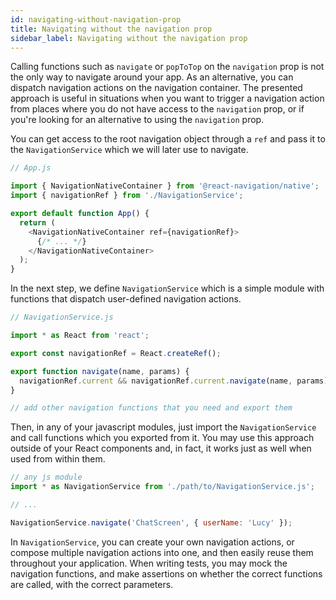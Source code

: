 ```yaml
---
id: navigating-without-navigation-prop
title: Navigating without the navigation prop
sidebar_label: Navigating without the navigation prop
---
```


Calling functions such as `navigate` or `popToTop` on the `navigation` prop is not the only way to navigate around your app. As an alternative, you can dispatch navigation actions on the navigation container. The presented approach is useful in situations when you want to trigger a navigation action from places where you do not have access to the `navigation` prop, or if you're looking for an alternative to using the `navigation` prop.

You can get access to the root navigation object through a `ref` and pass it to the `NavigationService` which we will later use to navigate.

```javascript
// App.js

import { NavigationNativeContainer } from '@react-navigation/native';
import { navigationRef } from './NavigationService';

export default function App() {
  return (
    <NavigationNativeContainer ref={navigationRef}>
      {/* ... */}
    </NavigationNativeContainer>
  );
}
```

In the next step, we define `NavigationService` which is a simple module with functions that dispatch user-defined navigation actions.

```javascript
// NavigationService.js

import * as React from 'react';

export const navigationRef = React.createRef();

export function navigate(name, params) {
  navigationRef.current && navigationRef.current.navigate(name, params);
}

// add other navigation functions that you need and export them
```

Then, in any of your javascript modules, just import the `NavigationService` and call functions which you exported from it. You may use this approach outside of your React components and, in fact, it works just as well when used from within them.

```javascript
// any js module
import * as NavigationService from './path/to/NavigationService.js';

// ...

NavigationService.navigate('ChatScreen', { userName: 'Lucy' });
```

In `NavigationService`, you can create your own navigation actions, or compose multiple navigation actions into one, and then easily reuse them throughout your application. When writing tests, you may mock the navigation functions, and make assertions on whether the correct functions are called, with the correct parameters.
